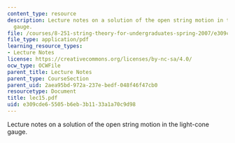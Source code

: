 ```yaml
---
content_type: resource
description: Lecture notes on a solution of the open string motion in the light-cone
  gauge.
file: /courses/8-251-string-theory-for-undergraduates-spring-2007/e309cde65505b6eb3b1133a1a70c9d98_lec15.pdf
file_type: application/pdf
learning_resource_types:
- Lecture Notes
license: https://creativecommons.org/licenses/by-nc-sa/4.0/
ocw_type: OCWFile
parent_title: Lecture Notes
parent_type: CourseSection
parent_uid: 2aea95bd-972a-237e-bedf-048f46f47cb0
resourcetype: Document
title: lec15.pdf
uid: e309cde6-5505-b6eb-3b11-33a1a70c9d98
---
```

Lecture notes on a solution of the open string motion in the light-cone gauge.